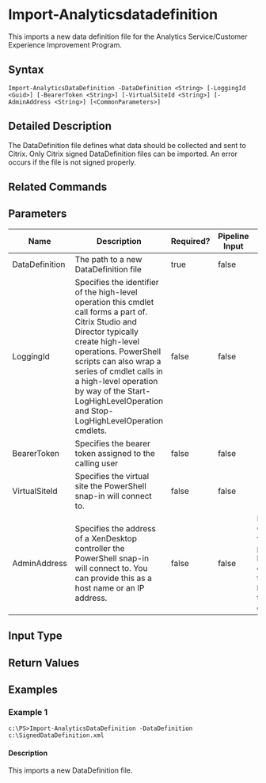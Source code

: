 ﻿
# Import-Analyticsdatadefinition
This imports a new data definition file for the Analytics Service/Customer Experience Improvement Program.
## Syntax
```
Import-AnalyticsDataDefinition -DataDefinition <String> [-LoggingId <Guid>] [-BearerToken <String>] [-VirtualSiteId <String>] [-AdminAddress <String>] [<CommonParameters>]
```
## Detailed Description
The DataDefinition file defines what data should be collected and sent to Citrix. Only Citrix signed DataDefinition files can be imported. An error occurs if the file is not signed properly.


## Related Commands

## Parameters
| Name   | Description | Required? | Pipeline Input | Default Value |
| --- | --- | --- | --- | --- |
| DataDefinition | The path to a new DataDefinition file | true | false |  |
| LoggingId | Specifies the identifier of the high-level operation this cmdlet call forms a part of. Citrix Studio and Director typically create high-level operations. PowerShell scripts can also wrap a series of cmdlet calls in a high-level operation by way of the Start-LogHighLevelOperation and Stop-LogHighLevelOperation cmdlets. | false | false |  |
| BearerToken | Specifies the bearer token assigned to the calling user | false | false |  |
| VirtualSiteId | Specifies the virtual site the PowerShell snap-in will connect to. | false | false |  |
| AdminAddress | Specifies the address of a XenDesktop controller the PowerShell snap-in will connect to. You can provide this as a host name or an IP address. | false | false | Localhost. Once a value is provided by any cmdlet, this value becomes the default. |

## Input Type

### 

## Return Values

### 

## Examples

### Example 1
```
c:\PS>Import-AnalyticsDataDefinition -DataDefinition c:\SignedDataDefinition.xml
```
#### Description
This imports a new DataDefinition file.
